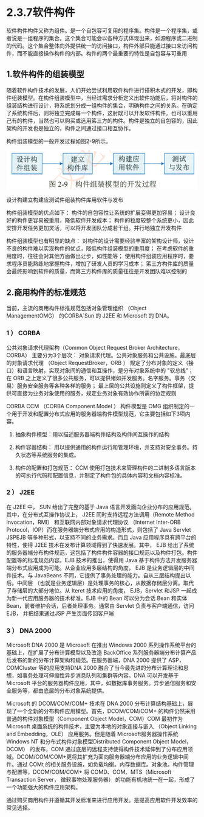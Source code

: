 # 2.3.7软件构件

软件构件构件又称为组件。是一个自包容可复用的程序集。构件是一个程序集，或者说是一组程序的集合。这个集合可能会以各种方式体现出来，如源程序或二进制的代码。这个集合整体向外提供统一的访问接口，构件外部只能通过接口来访问构件，而不能直接操作构件的内部。构件的两个最重要的特性是自包容与可重用

## 1.软件构件的组装模型

随着软件构件技术的发展，人们开始尝试利用软件构件进行搭积木式的开发，即构件组装模型。在构件组装模型中，当经过需求分析定义出软件功能后，将对构件的组装结构进行设计，将系统划分成一组构件的集合，明确构件之间的关系。在确定了系统构件后，则将独立完成每一个构件，这肘既可以开发软件构件。也可以重用己有的构件，当然也可以购买或选用笫三方的构件。构件是独立的自包容的，因此架构的开发也是独立的，构件之间通过接口相互协作。

构件组装模型的一般开发过程如图2-9所示。

![image-20230612085843640](./assets/图2-9构件组装模型的开发过程.png)

设计构建立构建应测试件组装构件库用软件与发布

构件组装模型的优点如下：  构件的自包容性让系统的扩展娈得更加容易；  设计良好的构件更容易被重用，降低软件开发成本； 构件的粒度较整个系统更小，因此安排开发任务更加灵活，可以将开发团队分成若干组。并行地独立开发构件

构件组装模型也有明显的缺点：  对构件的设计需要经验丰富的架构设计师，设计不良的构件难以实现构件的优点，降低构件组装模型的重用度；  在考虑软件的重用度时，往往会对其他方面做出让步，如性能等；  使用构件组装应用程序时，要求程序员能熟练地掌握构件，增加了研发人员的学习成本； 笫三方构件库的质量会最终影响到软件的质量，而第三方构件库的质量往往是开发团队难以控制的

## 2.商用构件的标准规范

当前，主流的商用构件标推规范包括对象管理组织 （Object ManagementOMG） 的CORBA`Sun 的 J2EE 和 Microsoft 的 DNA。

### 1 ） CORBA

公共对象请求代理架构（Common Object Request Broker Architecture，CORBA） 主要分为3个层次：  对象请求代理。公共对象服务和公共设施。最底层的对象请求代理 （Object RequestBroker，ORB ） 规定了分布对象的定义（接口）和语言映射，实现对象间的通信和互操作，是分布对象系统中的 "软总线"；在 ORB 之上定义了很多公共服务，可以提供诸如并发服务。名字服务。事务（交易）服务安全服务等各种各样的服务；  最上层的公共设施则定义了构件框架，提供可直接为业务对象使用的服务，规定业务对象有效协作所需的协定规则

CORBA CCM （CORBA Component Model ） 构件模型是 OMG 组织制定的一个用于开发和配置分布式应用的服务器端构件模型规范，它主要包括如下3项内容。

1. 抽象构件模型：用以描述服务器端构件结构及构件间互操作的结构

2. 构件容器结构：  用以提供通用的构件运行和管理环境，并支持对安全事务。持久状态等系统服务的集成。

3. 构件的配置和打包规范： CCM 使用打包技术来管理构件的二进制多语言版本的可执行代码和配置信息，并制定了构件包的具体内容和文档内容标准。

### 2 ） J2EE

在 J2EE 中， SUN 给出了完整的基于 Java 语言开发面向企业分布的应用规范。其中，在分布式互操作协议上， J2EE 同时支持远程方法调用（Remote Method Invocation，RMI） 和互联网内部对象请求代理协议 （Internet Inter-ORB Protocol，IOP）而在服务器端分布式应用的构造形式，则包括了 Java Servlet JSPEJB 等多种形式，以支持不同的业务需求。而且 Java 应用程序具有跨平台的特性，使得 J2EE 技术在发布计算领域得到了快速发展。其中， EJB 给出了系统的服务器端分布构件规范，这包括了构件构件容器的接口规范以及构件打包。构件配置等的标准规范内容。EJB 技术的推出，使得用 Java 基于构件方法开发服务器端分布式应用成为可能。从企业应用多层结构的角度， EJB 是业务逻辑层的中间件技术。与 JavaBeans 不同，它提供了事务处理的能力。自从三层结构提出以后。中间层 （也就是业务逻辑层）是处理事务的核心，从数据存储层分离。取代了存储层的大部分地位。从 Iteret 技术应用的角度， EJB，Servlet 和JSP 一起成为新一代应用服务器的技术标准。EJB 中的 Bean 可以分为会话 Bean 和实体 Bean，前者维护会话，后者处理事务。通常由 Servlet 负责与客户端通信，访问 EJB， 并把结果通过JSP 产生页面传回客户端

### 3 ） DNA 2000

Microsoft DNA 2000 是 Microsoft 在推出 Windows 2000 系列操作系统平台的基础上，在扩展了分布计算模型以及改造 BackOffice 系列服务器端分布计算产品后发布的新的分布计算架构和规范。在服务器端，DNA 2000 提供了 ASP，COMCluster 等的应用支持DNA 2000 融合了当今最先进的分布计算理论和思想，如事务处理可伸缩性异步消息队列和集群等内容。DNA 可以开发基于 Microsoft 平台的服务器构件应用，其中，如数据库事务服务。异步通信服务和安全服务等，都由底层的分布对象系统提供。

Microsoft 的 DCOM/COM/COM+ 技术在 DNA 2000 分布计算结构基础上，展现了一个全新的分布构件应用模型。首先，DCOM/COM/COM+ 的构件仍然采用普通的构件对象模型（Component Object Model，COM）COM 最初作为 Microsoft 桌面系统的构件技术，主要为本地的对象连接与嵌入 （Object Linking and Embedding，OLE） 应用服务。但是随着 Microsoft服务器操作系统 Windows NT 和分布式构件对象模型Distributed Component Object Model，DCOM） 的发布，COM 通过底层的远程支持使得构件技术延伸到了分布应用领域。DCOM/COM/COM+更将其扩充为面向服务器端分布应用的业务逻辑中间件。通过 COMt 的相关服务设施，如负载均衡。内存数据库。对象池。构件管理与配置等，DCOM/COM/COM+ 将 COMD、COM、MTS（Microsoft Transaction Server， 微软事物处理服务器）  的功能有机地统一在一起，形成了一个功能强大的构件应用架构。

通过购买商用构件并遵循其开发标准来进行应用开发。是提高应用软件开发效率的常见选择。